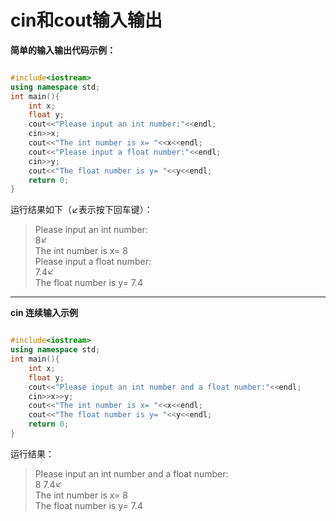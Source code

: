 # cin和cout输入输出
**简单的输入输出代码示例：**
```cpp

#include<iostream>
using namespace std;
int main(){
    int x;
    float y;
    cout<<"Please input an int number:"<<endl;
    cin>>x;
    cout<<"The int number is x= "<<x<<endl;
    cout<<"Please input a float number:"<<endl;
    cin>>y;
    cout<<"The float number is y= "<<y<<endl;   
    return 0;
}
```

运行结果如下（↙表示按下回车键）：  
> Please input an int number:  
> 8↙  
> The int number is x= 8  
> Please input a float number:  
> 7.4↙  
> The float number is y= 7.4  

***

**cin 连续输入示例**

```cpp

#include<iostream>
using namespace std;
int main(){
    int x;
    float y;
    cout<<"Please input an int number and a float number:"<<endl;
    cin>>x>>y;
    cout<<"The int number is x= "<<x<<endl;
    cout<<"The float number is y= "<<y<<endl;   
    return 0;
}

```

运行结果：  
> Please input an int number and a float number:  
> 8 7.4↙  
> The int number is x= 8  
> The float number is y= 7.4     